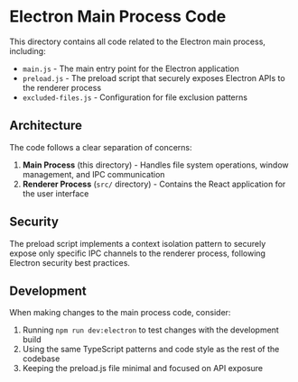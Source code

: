 # Electron Main Process Code

This directory contains all code related to the Electron main process, including:

- `main.js` - The main entry point for the Electron application
- `preload.js` - The preload script that securely exposes Electron APIs to the renderer process
- `excluded-files.js` - Configuration for file exclusion patterns

## Architecture

The code follows a clear separation of concerns:

1. **Main Process** (this directory) - Handles file system operations, window management, and IPC communication
2. **Renderer Process** (`src/` directory) - Contains the React application for the user interface

## Security

The preload script implements a context isolation pattern to securely expose only specific IPC channels to the renderer process, following Electron security best practices.

## Development

When making changes to the main process code, consider:

1. Running `npm run dev:electron` to test changes with the development build
2. Using the same TypeScript patterns and code style as the rest of the codebase
3. Keeping the preload.js file minimal and focused on API exposure 